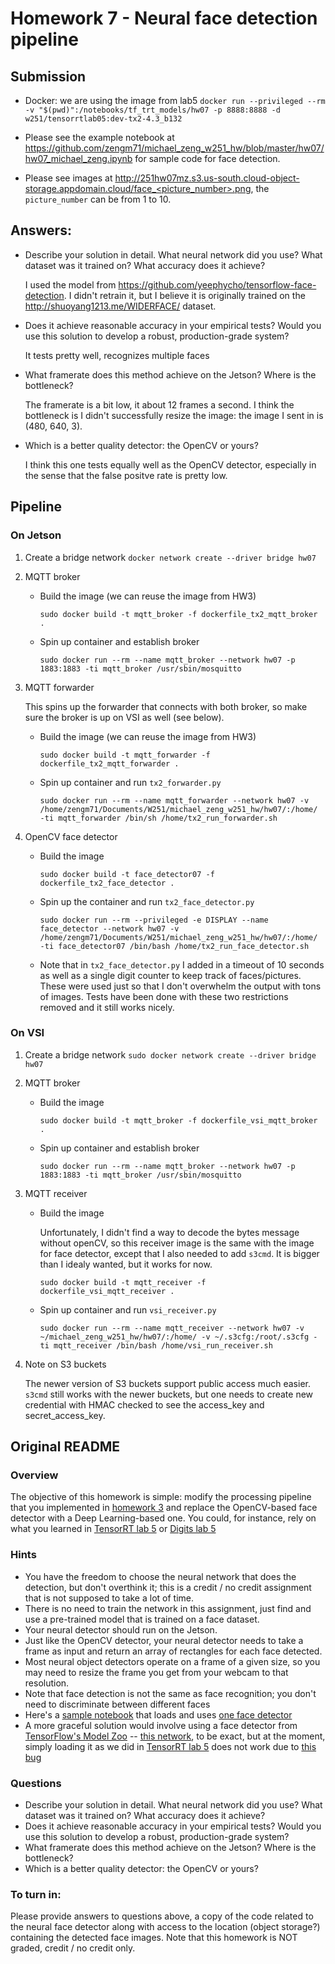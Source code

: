 # Homework 7 - Neural face detection pipeline

## Submission

* Docker: we are using the image from lab5 `docker run --privileged --rm -v "$(pwd)":/notebooks/tf_trt_models/hw07 -p 8888:8888 -d w251/tensorrtlab05:dev-tx2-4.3_b132`

* Please see the example notebook at https://github.com/zengm71/michael_zeng_w251_hw/blob/master/hw07/hw07_michael_zeng.ipynb for sample code for face detection. 

* Please see images at http://251hw07mz.s3.us-south.cloud-object-storage.appdomain.cloud/face_<picture_number>.png, the `picture_number` can be from 1 to 10.

## Answers:

* Describe your solution in detail.  What neural network did you use? What dataset was it trained on? What accuracy does it achieve?

    I used the model from https://github.com/yeephycho/tensorflow-face-detection. I didn't retrain it, but I believe it is originally trained on the http://shuoyang1213.me/WIDERFACE/ dataset.

* Does it achieve reasonable accuracy in your empirical tests? Would you use this solution to develop a robust, production-grade system?
    
    It tests pretty well, recognizes multiple faces

* What framerate does this method achieve on the Jetson? Where is the bottleneck?
    
    The framerate is a bit low, it about 12 frames a second. I think the bottleneck is I didn't successfully resize the image: the image I sent in is (480, 640, 3).

* Which is a better quality detector: the OpenCV or yours?

    I think this one tests equally well as the OpenCV detector, especially in the sense that the false positve rate is pretty low.

## Pipeline 
### On Jetson

1. Create a bridge network
`docker network create --driver bridge hw07`

2. MQTT broker

    * Build the image (we can reuse the image from HW3)

        `sudo docker build -t mqtt_broker -f dockerfile_tx2_mqtt_broker .`

    * Spin up container and establish broker

        `sudo docker run --rm --name mqtt_broker --network hw07 -p 1883:1883 -ti mqtt_broker /usr/sbin/mosquitto`

3. MQTT forwarder

    This spins up the forwarder that connects with both broker, so make sure the broker is up on VSI as well (see below).

    * Build the image (we can reuse the image from HW3)

        `sudo docker build -t mqtt_forwarder -f dockerfile_tx2_mqtt_forwarder .`

    * Spin up container and run `tx2_forwarder.py`

        `sudo docker run --rm --name mqtt_forwarder --network hw07 -v /home/zengm71/Documents/W251/michael_zeng_w251_hw/hw07/:/home/ -ti mqtt_forwarder /bin/sh /home/tx2_run_forwarder.sh`

4. OpenCV face detector

    * Build the image

        `sudo docker build -t face_detector07 -f dockerfile_tx2_face_detector .`

    * Spin up the container and run `tx2_face_detector.py`

        `sudo docker run --rm --privileged -e DISPLAY --name face_detector --network hw07 -v /home/zengm71/Documents/W251/michael_zeng_w251_hw/hw07/:/home/ -ti face_detector07 /bin/bash /home/tx2_run_face_detector.sh`

    * Note that in `tx2_face_detector.py` I added in a timeout of 10 seconds as well as a single digit counter to keep track of faces/pictures. These were used just so that I don't overwhelm the output with tons of images. Tests have been done with these two restrictions removed and it still works nicely. 

### On VSI

1. Create a bridge network
`sudo docker network create --driver bridge hw07`

2. MQTT broker

    * Build the image

        `sudo docker build -t mqtt_broker -f dockerfile_vsi_mqtt_broker .`

    * Spin up container and establish broker

        `sudo docker run --rm --name mqtt_broker --network hw07 -p 1883:1883 -ti mqtt_broker /usr/sbin/mosquitto`

3. MQTT receiver

    * Build the image

        Unfortunately, I didn't find a way to decode the bytes message without openCV, so this receiver image is the same with the image for face detector, except that I also needed to add `s3cmd`. It is bigger than I idealy wanted, but it works for now.

        `sudo docker build -t mqtt_receiver -f dockerfile_vsi_mqtt_receiver .`

    * Spin up container and run `vsi_receiver.py`

        `sudo docker run --rm --name mqtt_receiver --network hw07 -v ~/michael_zeng_w251_hw/hw07/:/home/ -v ~/.s3cfg:/root/.s3cfg -ti mqtt_receiver /bin/bash /home/vsi_run_receiver.sh`

4. Note on S3 buckets

    The newer version of S3 buckets support public access much easier. `s3cmd` still works with the newer buckets, but one needs to create new credential with HMAC checked to see the access_key and secret_access_key.

## Original README
### Overview
The objective of this homework is simple: modify the processing pipeline that you implemented in 
[homework 3](https://github.com/MIDS-scaling-up/v2/blob/master/week03/hw/README.md) and replace the OpenCV-based face detector with 
a Deep Learning-based one. You could, for instance, rely on what you learned in 
[TensorRT lab 5](https://github.com/MIDS-scaling-up/v2/blob/master/week05/labs/lab_tensorrt.md) or 
[Digits lab 5](https://github.com/MIDS-scaling-up/v2/blob/master/week05/labs/lab_digits.md)

### Hints
* You have the freedom to choose the neural network that does the detection, but don't overthink it; this is a credit / no credit assignment that is not supposed to take a lot of time.
* There is no need to train the network in this assignment, just find and use a pre-trained model that is trained on a face dataset.
* Your neural detector should run on the Jetson.
* Just like the OpenCV detector, your neural detector needs to take a frame as input and return an array of rectangles for each face detected.
* Most neural object detectors operate on a frame of a given size, so you may need to resize the frame you get from your webcam to that resolution.
* Note that face detection is not the same as face recognition; you don't need to discriminate between different faces
* Here's a [sample notebook](hw07-hint.ipynb) that loads and uses [one face detector](https://github.com/yeephycho/tensorflow-face-detection)
* A more graceful solution would involve using a face detector from [TensorFlow's Model Zoo](https://github.com/tensorflow/models/blob/master/research/object_detection/g3doc/detection_model_zoo.md) -- [this network](http://download.tensorflow.org/models/object_detection/facessd_mobilenet_v2_quantized_320x320_open_image_v4.tar.gz), to be exact, but at the moment, simply loading it as we did in [TensorRT lab 5](https://github.com/MIDS-scaling-up/v2/blob/master/week05/labs/lab_tensorrt.md)  does not work due to [this bug](https://stackoverflow.com/questions/53563976/tensorflow-object-detection-api-valueerror-anchor-strides-must-be-a-list-wit)

### Questions
* Describe your solution in detail.  What neural network did you use? What dataset was it trained on? What accuracy does it achieve?
* Does it achieve reasonable accuracy in your empirical tests? Would you use this solution to develop a robust, production-grade system?
* What framerate does this method achieve on the Jetson? Where is the bottleneck?
* Which is a better quality detector: the OpenCV or yours?

### To turn in:

Please provide answers to questions above, a copy of the code related to the neural face detector along with access to the location (object storage?) containing the detected face images. Note that this homework is NOT graded, credit / no credit only.
